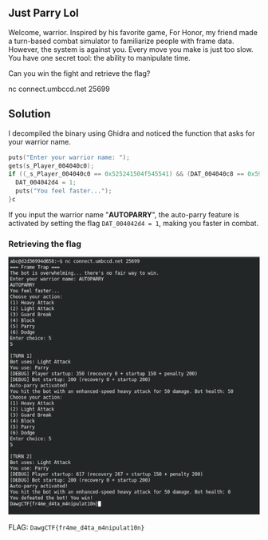 ## Just Parry Lol

Welcome, warrior. Inspired by his favorite game, For Honor, my friend made a turn-based combat simulator to familiarize people with frame data. However, the system is against you. Every move you make is just too slow. You have one secret tool: the ability to manipulate time.

Can you win the fight and retrieve the flag?

nc connect.umbccd.net 25699

## Solution

I decompiled the binary using Ghidra and noticed the function that asks for your warrior name.
```c
puts("Enter your warrior name: ");
gets(s_Player_004040c0);
if ((_s_Player_004040c0 == 0x525241504f545541) && (DAT_004040c8 == 0x59)) {
  DAT_004042d4 = 1;
  puts("You feel faster...");
}c
```

If you input the warrior name "**AUTOPARRY**", the auto-parry feature is activated by setting the flag `DAT_004042d4 = 1`, making you faster in combat.

### Retrieving the flag

![flag](https://github.com/aqxq/CTF-Writeups/blob/main/DawgCTF/Pwn/Just%20Parry%20Lol/flag.png)


FLAG: `DawgCTF{fr4me_d4ta_m4nipulat10n}`

